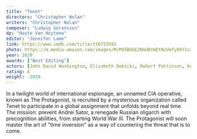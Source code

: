 ```yaml
---
title: "Tenet"
directors: "Christopher Nolan"
writers: "Christopher Nolan"
composer: "Ludwig Göransson"
dp: "Hoyte Van Hoytema"
editor: "Jennifer Lame"
link: https://www.imdb.com/title/tt6723592
photo: https://m.media-amazon.com/images/M/MV5BOGE2NmU0YmEtNzVmYy00YzcxLWExM2MtNDhmYjUwMzA3YjMzXkEyXkFqcGdeQXVyMTkxNjUyNQ@@._V1_FMjpg_UX1012_.jpg
year: 2020
awards: ["Best Editing"]
actors: [John David Washington, Elizabeth Debicki, Robert Pattinson, Kenneth Branagh]
rating: A
weight: -2020
---
```

In a twilight world of international espionage, an unnamed CIA operative, known as The Protagonist, is recruited by a mysterious organization called Tenet to participate in a global assignment that unfolds beyond real time. The mission: prevent Andrei Sator, a renegade Russian oligarch with precognition abilities, from starting World War III. The Protagonist will soon master the art of "time inversion" as a way of countering the threat that is to come.